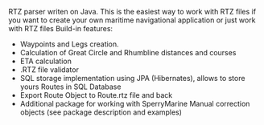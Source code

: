 RTZ parser writen on Java. 
This is the easiest way to work with RTZ files if you want to create your own maritime navigational application
or just work with RTZ files Build-in features:
* Waypoints and Legs creation.
* Calculation of Great Circle and Rhumbline distances and courses 
* ETA calculation 
* .RTZ file validator 
* SQL storage implementation using JPA (Hibernates), allows to store yours Routes in SQL Database 
* Export Route Object to Route.rtz file and back 
* Additional package for working with SperryMarine Manual correction objects (see package description and examples)
